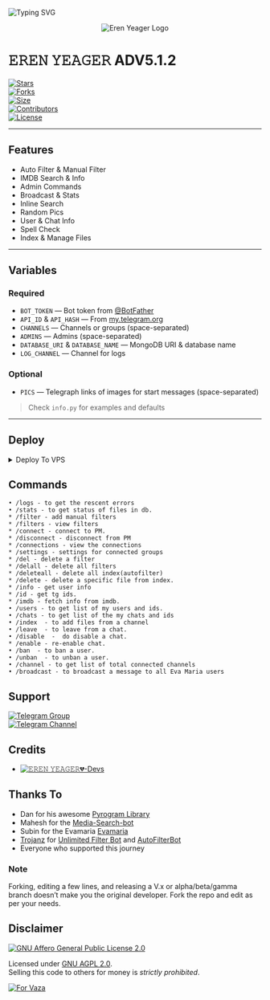 ![Typing SVG](https://readme-typing-svg.herokuapp.com/?lines=WELCOME+TO+MY+DOMAIN!;MY+NAME+IS+EREN+YEAGER;I'M+A+POWERFUL+MOVIE+USERBOT;WITH+ULTRA+FEATURES!)

<p align="center">
  <img src="https://telegra.ph/file/7226c9d57dc698158bab2.jpg" alt="Eren Yeager Logo">
</p>

# 𝙴𝚁𝙴𝙽 𝚈𝙴𝙰𝙶𝙴𝚁 ADV5.1.2

[![Stars](https://img.shields.io/github/stars/LordSA/movie-world?style=flat-square&color=yellow)](https://github.com/LordSA/movie-world/stargazers)  
[![Forks](https://img.shields.io/github/forks/LordSA/movie-world?style=flat-square&color=orange)](https://github.com/LordSA/movie-world/fork)  
[![Size](https://img.shields.io/github/repo-size/LordSA/movie-world?style=flat-square&color=green)](https://github.com/LordSA/movie-world/)  
[![Contributors](https://img.shields.io/github/contributors/LordSA/movie-world?style=flat-square&color=green)](https://github.com/LordSA/movie-world/graphs/contributors)  
[![License](https://img.shields.io/badge/License-AGPL-blue)](https://github.com/LordSA/movie-world/blob/main/LICENSE)

---

## Features
- Auto Filter & Manual Filter  
- IMDB Search & Info  
- Admin Commands  
- Broadcast & Stats  
- Inline Search  
- Random Pics  
- User & Chat Info  
- Spell Check  
- Index & Manage Files  

---

## Variables
### Required
- `BOT_TOKEN` — Bot token from [@BotFather](https://telegram.dog/BotFather)  
- `API_ID` & `API_HASH` — From [my.telegram.org](https://my.telegram.org/apps)  
- `CHANNELS` — Channels or groups (space-separated)  
- `ADMINS` — Admins (space-separated)  
- `DATABASE_URI` & `DATABASE_NAME` — MongoDB URI & database name  
- `LOG_CHANNEL` — Channel for logs  

### Optional
- `PICS` — Telegraph links of images for start messages (space-separated)  
> Check `info.py` for examples and defaults

---
## Deploy

<details><summary>Deploy To VPS</summary>
<p>
```
git clone https://github.com/LordSA/movie-world.git
# Install Packages
pip3 install U -r requirements.txt
Edit info.py with variables as given below then run bot
python3 bot.py
```
</p>
</details>


## Commands
```
• /logs - to get the rescent errors
• /stats - to get status of files in db.
* /filter - add manual filters
* /filters - view filters
* /connect - connect to PM.
* /disconnect - disconnect from PM
* /connections - view the connections
* /settings - settings for connected groups
* /del - delete a filter
* /delall - delete all filters
* /deleteall - delete all index(autofilter)
* /delete - delete a specific file from index.
* /info - get user info
* /id - get tg ids.
* /imdb - fetch info from imdb.
• /users - to get list of my users and ids.
• /chats - to get list of the my chats and ids 
• /index  - to add files from a channel
• /leave  - to leave from a chat.
• /disable  -  do disable a chat.
* /enable - re-enable chat.
• /ban  - to ban a user.
• /unban  - to unban a user.
• /channel - to get list of total connected channels
• /broadcast - to broadcast a message to all Eva Maria users
```
## Support
[![Telegram Group](https://img.shields.io/badge/Telegram-Group-30302f?style=flat&logo=telegram)](https://telegram.dog/EvaMariaSupport)  
[![Telegram Channel](https://img.shields.io/badge/Telegram-Channel-30302f?style=flat&logo=telegram)](https://telegram.dog/mwpro11)

## Credits 
* [![𝙴𝚁𝙴𝙽 𝚈𝙴𝙰𝙶𝙴𝚁💔-Devs](https://img.shields.io/static/v1?label=MovieWorld&message=devs&color=critical)](https://telegram.dog/MovieWorldDevs)

## Thanks To 
- Dan for his awesome [Pyrogram Library](https://github.com/pyrogram/pyrogram)
- Mahesh for the [Media-Search-bot](https://github.com/Mahesh0253/Media-Search-bot)
- Subin for the Evamaria [Evamaria](https://github.com/EvamariaTG/Evamaria)
- [Trojanz](https://github.com/trojanzhex) for [Unlimited Filter Bot](https://github.com/TroJanzHEX/Unlimited-Filter-Bot) and [AutoFilterBot](https://github.com/trojanzhex/auto-filter-bot)
- Everyone who supported this journey

### Note
Forking, editing a few lines, and releasing a V.x or alpha/beta/gamma branch doesn’t make you the original developer. Fork the repo and edit as per your needs.

## Disclaimer
[![GNU Affero General Public License 2.0](https://www.gnu.org/graphics/agplv3-155x51.png)](https://www.gnu.org/licenses/agpl-3.0.en.html#header)  

Licensed under [GNU AGPL 2.0](https://github.com/EvamariaTG/evamaria/blob/master/LICENSE).  
Selling this code to others for money is *strictly prohibited*.

[![For Vaza](https://telegra.ph/file/e743b0c8a04252774bac2.jpg)](https://telegra.ph/file/98342dc186fd7484cba91.mp4 "Oru Kootam Vazhakalk samarpikkunnu")
